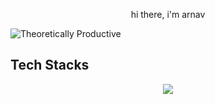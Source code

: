 <p align="center">
  hi there, i'm arnav
</p>

![Theoretically Productive](https://img.shields.io/badge/THEORETICALLY-PRODUCTIVE-blueviolet)


## Tech Stacks

<p align="center">
  <a href="https://skillicons.dev">
    <img src="https://skillicons.dev/icons?i=androidstudio,aws,express,firebase,flask,git,java,js,materialui,matlab,mongodb,nextjs,nodejs,postman,py,raspberrypi,react,unity,vercel,bash&theme=dark&perline=5" />
  </a>
</p>

